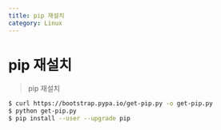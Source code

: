 ```yaml
---
title: pip 재설치
category: Linux
---
```


# pip 재설치

> pip 재설치

```bash
$ curl https://bootstrap.pypa.io/get-pip.py -o get-pip.py
$ python get-pip.py
$ pip install --user --upgrade pip
```